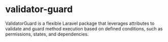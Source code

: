 # validator-guard
ValidatorGuard is a flexible Laravel package that leverages attributes to validate and guard method execution based on defined conditions, such as permissions, states, and dependencies.
